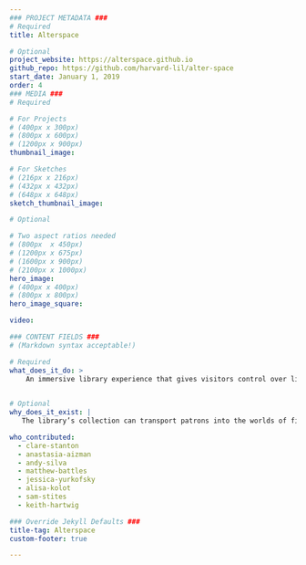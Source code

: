 ```yaml
---
### PROJECT METADATA ###
# Required
title: Alterspace

# Optional
project_website: https://alterspace.github.io
github_repo: https://github.com/harvard-lil/alter-space
start_date: January 1, 2019
order: 4
### MEDIA ###
# Required

# For Projects
# (400px x 300px)
# (800px x 600px)
# (1200px x 900px)
thumbnail_image: 

# For Sketches
# (216px x 216px)
# (432px x 432px)
# (648px x 648px)
sketch_thumbnail_image:

# Optional

# Two aspect ratios needed
# (800px  x 450px)
# (1200px x 675px)
# (1600px x 900px)
# (2100px x 1000px)
hero_image:
# (400px x 400px)
# (800px x 800px)
hero_image_square:

video:

### CONTENT FIELDS ###
# (Markdown syntax acceptable!)

# Required
what_does_it_do: >
    An immersive library experience that gives visitors control over light, color, sound, and space.
    

# Optional
why_does_it_exist: |
   The library’s collection can transport patrons into the worlds of fiction, history, art. Alterspace extends that experience into the physical world, allowing patrons to create environments that best suit their needs. 

who_contributed:
  - clare-stanton
  - anastasia-aizman
  - andy-silva
  - matthew-battles
  - jessica-yurkofsky
  - alisa-kolot
  - sam-stites
  - keith-hartwig

### Override Jekyll Defaults ###
title-tag: Alterspace
custom-footer: true

---
```

